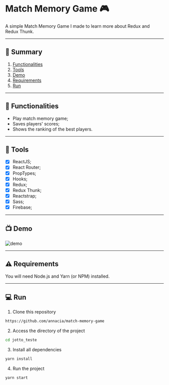 # Match Memory Game 🎮
A simple Match Memory Game I made to learn more about Redux and Redux Thunk.

****
## 🔖 Summary

1. [Functionalities](#functionalities)
2. [Tools](#tools)
3. [Demo](#demo)
3. [Requirements](#requirements)
4. [Run](#run)

****
<div id='functionalities'/>

## 🔌 Functionalities

- Play match memory game;
- Saves players' scores;
- Shows the ranking of the best players.

****
<div id='tools'/>

## 🔧 Tools

- [x] ReactJS;
- [x] React Router;
- [x] PropTypes;
- [x] Hooks;
- [x] Redux;
- [x] Redux Thunk;
- [x] Reactstrap;
- [x] Sass;
- [x] Firebase;

****
<div id='demo'/>

## 📺 Demo

![demo](./public/readme/screen.gif)

****
<div id='requirements'/>

## ⚠ Requirements

You will need Node.js and Yarn (or NPM) installed.

****
<div id='run'/>

## 💻 Run

1. Clone this repository

```sh
https://github.com/annacia/match-memory-game
```

2. Access the directory of the project

```sh
cd jotto_teste
```

3. Install all dependencies

```sh
yarn install
```

4. Run the project

```sh
yarn start
```